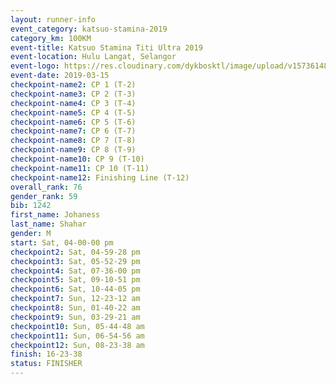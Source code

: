 ```yaml
--- 
layout: runner-info 
event_category: katsuo-stamina-2019 
category_km: 100KM 
event-title: Katsuo Stamina Titi Ultra 2019 
event-location: Hulu Langat, Selangor 
event-logo: https://res.cloudinary.com/dykbosktl/image/upload/v1573614825/Logo/Logo_p7ft6n.png 
event-date: 2019-03-15 
checkpoint-name2: CP 1 (T-2) 
checkpoint-name3: CP 2 (T-3) 
checkpoint-name4: CP 3 (T-4) 
checkpoint-name5: CP 4 (T-5) 
checkpoint-name6: CP 5 (T-6) 
checkpoint-name7: CP 6 (T-7) 
checkpoint-name8: CP 7 (T-8) 
checkpoint-name9: CP 8 (T-9) 
checkpoint-name10: CP 9 (T-10) 
checkpoint-name11: CP 10 (T-11) 
checkpoint-name12: Finishing Line (T-12) 
overall_rank: 76
gender_rank: 59
bib: 1242
first_name: Johaness
last_name: Shahar
gender: M
start: Sat, 04-00-00 pm
checkpoint2: Sat, 04-59-28 pm
checkpoint3: Sat, 05-52-29 pm
checkpoint4: Sat, 07-36-00 pm
checkpoint5: Sat, 09-10-51 pm
checkpoint6: Sat, 10-44-05 pm
checkpoint7: Sun, 12-23-12 am
checkpoint8: Sun, 01-40-22 am
checkpoint9: Sun, 03-29-21 am
checkpoint10: Sun, 05-44-48 am
checkpoint11: Sun, 06-54-56 am
checkpoint12: Sun, 08-23-38 am
finish: 16-23-38
status: FINISHER
--- 
```


